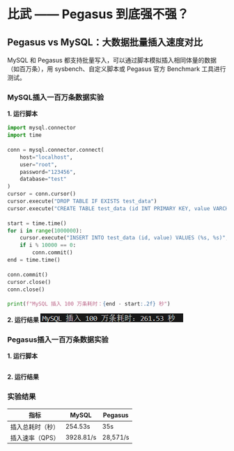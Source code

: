 # 比武 —— Pegasus 到底强不强？
## Pegasus vs MySQL：大数据批量插入速度对比
MySQL 和 Pegasus 都支持批量写入，可以通过脚本模拟插入相同体量的数据（如百万条），用 sysbench、自定义脚本或 Pegasus 官方 Benchmark 工具进行测试。
### MySQL插入一百万条数据实验
**1. 运行脚本**
``` python
import mysql.connector
import time

conn = mysql.connector.connect(
    host="localhost",
    user="root",
    password="123456",
    database="test"
)
cursor = conn.cursor()
cursor.execute("DROP TABLE IF EXISTS test_data")
cursor.execute("CREATE TABLE test_data (id INT PRIMARY KEY, value VARCHAR(255))")

start = time.time()
for i in range(1000000):
    cursor.execute("INSERT INTO test_data (id, value) VALUES (%s, %s)", (i, f"val_{i}"))
    if i % 10000 == 0:
        conn.commit()
end = time.time()

conn.commit()
cursor.close()
conn.close()

print(f"MySQL 插入 100 万条耗时：{end - start:.2f} 秒")
```
**2. 运行结果**
![insert_mysql](./images/insert_mysql.png "insert_mysql")

### Pegasus插入一百万条数据实验

**1. 运行脚本**
``` sh


```
**2. 运行结果**

### 实验结果
| 指标               | MySQL       | Pegasus     |
|--------------------|-------------|-------------|
| 插入总耗时（秒）   | 254.53s        | 35s         |
| 插入速率（QPS）    | 3928.81/s     | 28,571/s    |

